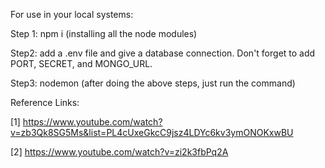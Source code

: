 For use in your local systems: 

Step 1: npm i (installing all the node modules)

Step2: add a .env file and give a database connection. Don't forget to add PORT, SECRET, and MONGO_URL. 

Step3: nodemon (after doing the above steps, just run the command)

Reference Links:

[1] https://www.youtube.com/watch?v=zb3Qk8SG5Ms&list=PL4cUxeGkcC9jsz4LDYc6kv3ymONOKxwBU

[2] https://www.youtube.com/watch?v=zi2k3fbPq2A
